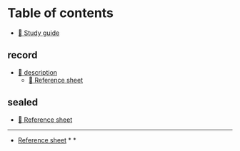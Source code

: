 # Table of contents

* [📖 Study guide](README.md)

## record

* [📘 description](record/record-description.md)
  * [📎 Reference sheet](record/record-reference-sheet.md)

## sealed

* [📎 Reference sheet](sealed/sealed-reference-sheet.md)

***

* [Reference sheet](reference-sheet/README.md)
  *
  *
